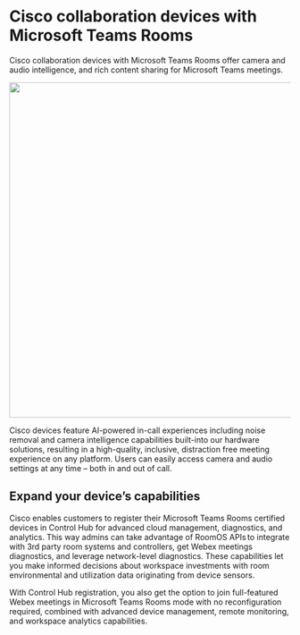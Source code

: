 # Cisco collaboration devices with Microsoft Teams Rooms

Cisco collaboration devices with Microsoft Teams Rooms offer camera and audio intelligence, and rich content sharing for Microsoft Teams meetings.  

<img src="/doc/images/MTR/HomeScreen.png" width="600"/>

Cisco devices feature AI-powered in-call experiences including noise removal and camera intelligence capabilities built-into our hardware solutions, resulting in a high-quality, inclusive, distraction free meeting experience on any platform. Users can easily access camera and audio settings at any time – both in and out of call. 

## Expand your device’s capabilities 

Cisco enables customers to register their Microsoft Teams Rooms certified devices in Control Hub for advanced cloud management, diagnostics, and analytics. This way admins can take advantage of RoomOS APIs to integrate with 3rd party room systems and controllers, get Webex meetings diagnostics, and leverage network-level diagnostics. These capabilities let you make informed decisions about workspace investments with room environmental and utilization data originating from device sensors.  

With Control Hub registration, you also get the option to join full-featured Webex meetings in Microsoft Teams Rooms mode with no reconfiguration required, combined with advanced device management, remote monitoring, and workspace analytics capabilities.  
